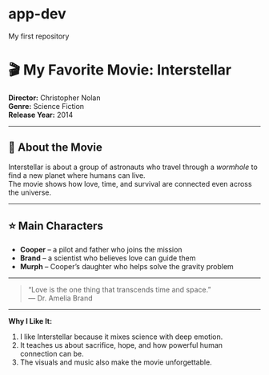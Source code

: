 # app-dev
My first repository

# 🎬 My Favorite Movie: Interstellar

**Director:** Christopher Nolan  
**Genre:** Science Fiction  
**Release Year:** 2014  

---

## 🌌 About the Movie
Interstellar is about a group of astronauts who travel through a *wormhole* to find a new planet where humans can live.  
The movie shows how love, time, and survival are connected even across the universe.

---

## ⭐ Main Characters
- **Cooper** – a pilot and father who joins the mission  
- **Brand** – a scientist who believes love can guide them  
- **Murph** – Cooper’s daughter who helps solve the gravity problem  

---

> “Love is the one thing that transcends time and space.”  
> — Dr. Amelia Brand


---

**Why I Like It:**  
1. I like Interstellar because it mixes science with deep emotion.
2. It teaches us about sacrifice, hope, and how powerful human connection can be.
3. The visuals and music also make the movie unforgettable.
